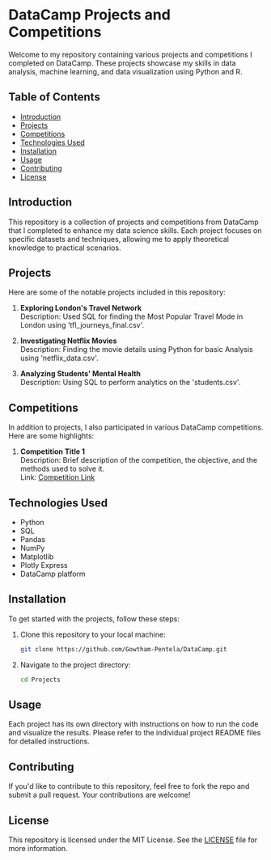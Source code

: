 
# DataCamp Projects and Competitions

Welcome to my repository containing various projects and competitions I completed on DataCamp. These projects showcase my skills in data analysis, machine learning, and data visualization using Python and R.

## Table of Contents

- [Introduction](#introduction)
- [Projects](#projects)
- [Competitions](#competitions)
- [Technologies Used](#technologies-used)
- [Installation](#installation)
- [Usage](#usage)
- [Contributing](#contributing)
- [License](#license)

## Introduction

This repository is a collection of projects and competitions from DataCamp that I completed to enhance my data science skills. Each project focuses on specific datasets and techniques, allowing me to apply theoretical knowledge to practical scenarios.

## Projects

Here are some of the notable projects included in this repository:

1. **Exploring London's Travel Network**  
   Description: Used SQL for finding the Most Popular Travel Mode in London using 'tfl_journeys_final.csv'.  
 

2. **Investigating Netflix Movies**  
   Description: Finding the movie details using Python for basic Analysis using 'netflix_data.csv'.

3. **Analyzing Students' Mental Health**  
   Description: Using SQL to perform analytics on the 'students.csv'.


## Competitions

In addition to projects, I also participated in various DataCamp competitions. Here are some highlights:

1. **Competition Title 1**  
   Description: Brief description of the competition, the objective, and the methods used to solve it.  
   Link: [Competition Link](#)



## Technologies Used

- Python
- SQL
- Pandas
- NumPy
- Matplotlib
- Plotly Express
- DataCamp platform

## Installation

To get started with the projects, follow these steps:

1. Clone this repository to your local machine:

   ```bash
   git clone https://github.com/Gowtham-Pentela/DataCamp.git
   ```

2. Navigate to the project directory:

   ```bash
   cd Projects
   ```


## Usage

Each project has its own directory with instructions on how to run the code and visualize the results. Please refer to the individual project README files for detailed instructions.

## Contributing

If you'd like to contribute to this repository, feel free to fork the repo and submit a pull request. Your contributions are welcome!

## License

This repository is licensed under the MIT License. See the [LICENSE](LICENSE) file for more information.

